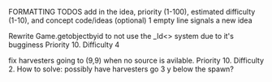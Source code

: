 FORMATTING TODOS
add in the idea, priority (1-100), estimated difficulty (1-10), and concept code/ideas (optional)
1 empty line signals a new idea

Rewrite Game.getobjectbyid to not use the _Id<> system due to it's bugginess
Priority 10. Difficulty 4

fix harvesters going to (9,9) when no source is avilable. Priority 10. Difficulty 2.
How to solve: possibly have harvesters go 3 y below the spawn?


